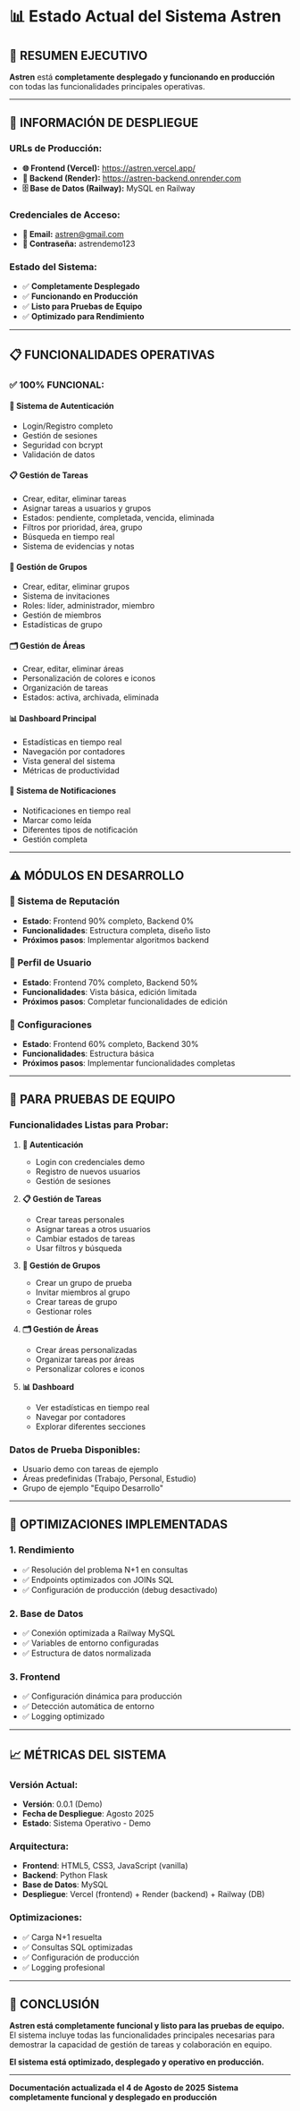 # 📊 Estado Actual del Sistema Astren

## 🎯 **RESUMEN EJECUTIVO**

**Astren** está **completamente desplegado y funcionando en producción** con todas las funcionalidades principales operativas.

---

## 🚀 **INFORMACIÓN DE DESPLIEGUE**

### **URLs de Producción:**
- **🌐 Frontend (Vercel):** https://astren.vercel.app/
- **🔧 Backend (Render):** https://astren-backend.onrender.com
- **🗄️ Base de Datos (Railway):** MySQL en Railway

### **Credenciales de Acceso:**
- **👤 Email:** astren@gmail.com
- **🔑 Contraseña:** astrendemo123

### **Estado del Sistema:**
- ✅ **Completamente Desplegado**
- ✅ **Funcionando en Producción**
- ✅ **Listo para Pruebas de Equipo**
- ✅ **Optimizado para Rendimiento**

---

## 📋 **FUNCIONALIDADES OPERATIVAS**

### **✅ 100% FUNCIONAL:**

#### **🔐 Sistema de Autenticación**
- Login/Registro completo
- Gestión de sesiones
- Seguridad con bcrypt
- Validación de datos

#### **📋 Gestión de Tareas**
- Crear, editar, eliminar tareas
- Asignar tareas a usuarios y grupos
- Estados: pendiente, completada, vencida, eliminada
- Filtros por prioridad, área, grupo
- Búsqueda en tiempo real
- Sistema de evidencias y notas

#### **👥 Gestión de Grupos**
- Crear, editar, eliminar grupos
- Sistema de invitaciones
- Roles: líder, administrador, miembro
- Gestión de miembros
- Estadísticas de grupo

#### **🗂️ Gestión de Áreas**
- Crear, editar, eliminar áreas
- Personalización de colores e iconos
- Organización de tareas
- Estados: activa, archivada, eliminada

#### **📊 Dashboard Principal**
- Estadísticas en tiempo real
- Navegación por contadores
- Vista general del sistema
- Métricas de productividad

#### **🔔 Sistema de Notificaciones**
- Notificaciones en tiempo real
- Marcar como leída
- Diferentes tipos de notificación
- Gestión completa

---

## ⚠️ **MÓDULOS EN DESARROLLO**

### **🔄 Sistema de Reputación**
- **Estado**: Frontend 90% completo, Backend 0%
- **Funcionalidades**: Estructura completa, diseño listo
- **Próximos pasos**: Implementar algoritmos backend

### **🔄 Perfil de Usuario**
- **Estado**: Frontend 70% completo, Backend 50%
- **Funcionalidades**: Vista básica, edición limitada
- **Próximos pasos**: Completar funcionalidades de edición

### **🔄 Configuraciones**
- **Estado**: Frontend 60% completo, Backend 30%
- **Funcionalidades**: Estructura básica
- **Próximos pasos**: Implementar funcionalidades completas

---

## 🎯 **PARA PRUEBAS DE EQUIPO**

### **Funcionalidades Listas para Probar:**

1. **🔐 Autenticación**
   - Login con credenciales demo
   - Registro de nuevos usuarios
   - Gestión de sesiones

2. **📋 Gestión de Tareas**
   - Crear tareas personales
   - Asignar tareas a otros usuarios
   - Cambiar estados de tareas
   - Usar filtros y búsqueda

3. **👥 Gestión de Grupos**
   - Crear un grupo de prueba
   - Invitar miembros al grupo
   - Crear tareas de grupo
   - Gestionar roles

4. **🗂️ Gestión de Áreas**
   - Crear áreas personalizadas
   - Organizar tareas por áreas
   - Personalizar colores e iconos

5. **📊 Dashboard**
   - Ver estadísticas en tiempo real
   - Navegar por contadores
   - Explorar diferentes secciones

### **Datos de Prueba Disponibles:**
- Usuario demo con tareas de ejemplo
- Áreas predefinidas (Trabajo, Personal, Estudio)
- Grupo de ejemplo "Equipo Desarrollo"

---

## 🚀 **OPTIMIZACIONES IMPLEMENTADAS**

### **1. Rendimiento**
- ✅ Resolución del problema N+1 en consultas
- ✅ Endpoints optimizados con JOINs SQL
- ✅ Configuración de producción (debug desactivado)

### **2. Base de Datos**
- ✅ Conexión optimizada a Railway MySQL
- ✅ Variables de entorno configuradas
- ✅ Estructura de datos normalizada

### **3. Frontend**
- ✅ Configuración dinámica para producción
- ✅ Detección automática de entorno
- ✅ Logging optimizado

---

## 📈 **MÉTRICAS DEL SISTEMA**

### **Versión Actual:**
- **Versión**: 0.0.1 (Demo)
- **Fecha de Despliegue**: Agosto 2025
- **Estado**: Sistema Operativo - Demo

### **Arquitectura:**
- **Frontend**: HTML5, CSS3, JavaScript (vanilla)
- **Backend**: Python Flask
- **Base de Datos**: MySQL
- **Despliegue**: Vercel (frontend) + Render (backend) + Railway (DB)

### **Optimizaciones:**
- ✅ Carga N+1 resuelta
- ✅ Consultas SQL optimizadas
- ✅ Configuración de producción
- ✅ Logging profesional

---

## 🎯 **CONCLUSIÓN**

**Astren está completamente funcional y listo para las pruebas de equipo.** El sistema incluye todas las funcionalidades principales necesarias para demostrar la capacidad de gestión de tareas y colaboración en equipo.

**El sistema está optimizado, desplegado y operativo en producción.**

---

**Documentación actualizada el 4 de Agosto de 2025**
**Sistema completamente funcional y desplegado en producción** 